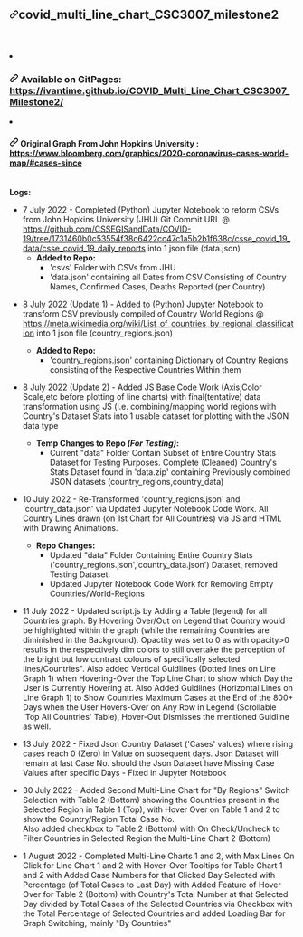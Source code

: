 <div data-target="readme-toc.content" class="Box-body px-5 pb-5">
            <article class="markdown-body entry-content container-lg" itemprop="text"><h1 tabindex="-1" dir="auto"><a id="user-content-covid_multi_line_chart_csc3007_milestone2" class="anchor" aria-label="Heading link" href="#covid_multi_line_chart_csc3007_milestone2"><svg class="octicon octicon-link" viewBox="0 0 16 16" version="1.1" width="16" height="16" aria-hidden="true"><path d="m7.775 3.275 1.25-1.25a3.5 3.5 0 1 1 4.95 4.95l-2.5 2.5a3.5 3.5 0 0 1-4.95 0 .751.751 0 0 1 .018-1.042.751.751 0 0 1 1.042-.018 1.998 1.998 0 0 0 2.83 0l2.5-2.5a2.002 2.002 0 0 0-2.83-2.83l-1.25 1.25a.751.751 0 0 1-1.042-.018.751.751 0 0 1-.018-1.042Zm-4.69 9.64a1.998 1.998 0 0 0 2.83 0l1.25-1.25a.751.751 0 0 1 1.042.018.751.751 0 0 1 .018 1.042l-1.25 1.25a3.5 3.5 0 1 1-4.95-4.95l2.5-2.5a3.5 3.5 0 0 1 4.95 0 .751.751 0 0 1-.018 1.042.751.751 0 0 1-1.042.018 1.998 1.998 0 0 0-2.83 0l-2.5 2.5a1.998 1.998 0 0 0 0 2.83Z"></path></svg></a>covid_multi_line_chart_CSC3007_milestone2</h1>
<br>
<br>
<li>
<h3 tabindex="-1" dir="auto"><a id="user-content--available-on-gitpages-httpsivantimegithubiocovid_multi_line_chart_csc3007_milestone2" class="anchor" aria-label="Heading link" href="#-available-on-gitpages-httpsivantimegithubiocovid_multi_line_chart_csc3007_milestone2"><svg class="octicon octicon-link" viewBox="0 0 16 16" version="1.1" width="16" height="16" aria-hidden="true"><path d="m7.775 3.275 1.25-1.25a3.5 3.5 0 1 1 4.95 4.95l-2.5 2.5a3.5 3.5 0 0 1-4.95 0 .751.751 0 0 1 .018-1.042.751.751 0 0 1 1.042-.018 1.998 1.998 0 0 0 2.83 0l2.5-2.5a2.002 2.002 0 0 0-2.83-2.83l-1.25 1.25a.751.751 0 0 1-1.042-.018.751.751 0 0 1-.018-1.042Zm-4.69 9.64a1.998 1.998 0 0 0 2.83 0l1.25-1.25a.751.751 0 0 1 1.042.018.751.751 0 0 1 .018 1.042l-1.25 1.25a3.5 3.5 0 1 1-4.95-4.95l2.5-2.5a3.5 3.5 0 0 1 4.95 0 .751.751 0 0 1-.018 1.042.751.751 0 0 1-1.042.018 1.998 1.998 0 0 0-2.83 0l-2.5 2.5a1.998 1.998 0 0 0 0 2.83Z"></path></svg></a> Available on GitPages: <a href="https://ivantime.github.io/COVID_Multi_Line_Chart_CSC3007_Milestone2/" rel="nofollow">https://ivantime.github.io/COVID_Multi_Line_Chart_CSC3007_Milestone2/</a></h3>
</li>
<li>
<h4 tabindex="-1" dir="auto"><a id="user-content--original-graph-from-john-hopkins-university--httpswwwbloombergcomgraphics2020-coronavirus-cases-world-mapcases-since" class="anchor" aria-label="Heading link" href="#-original-graph-from-john-hopkins-university--httpswwwbloombergcomgraphics2020-coronavirus-cases-world-mapcases-since"><svg class="octicon octicon-link" viewBox="0 0 16 16" version="1.1" width="16" height="16" aria-hidden="true"><path d="m7.775 3.275 1.25-1.25a3.5 3.5 0 1 1 4.95 4.95l-2.5 2.5a3.5 3.5 0 0 1-4.95 0 .751.751 0 0 1 .018-1.042.751.751 0 0 1 1.042-.018 1.998 1.998 0 0 0 2.83 0l2.5-2.5a2.002 2.002 0 0 0-2.83-2.83l-1.25 1.25a.751.751 0 0 1-1.042-.018.751.751 0 0 1-.018-1.042Zm-4.69 9.64a1.998 1.998 0 0 0 2.83 0l1.25-1.25a.751.751 0 0 1 1.042.018.751.751 0 0 1 .018 1.042l-1.25 1.25a3.5 3.5 0 1 1-4.95-4.95l2.5-2.5a3.5 3.5 0 0 1 4.95 0 .751.751 0 0 1-.018 1.042.751.751 0 0 1-1.042.018 1.998 1.998 0 0 0-2.83 0l-2.5 2.5a1.998 1.998 0 0 0 0 2.83Z"></path></svg></a> Original Graph From John Hopkins University : <a href="https://www.bloomberg.com/graphics/2020-coronavirus-cases-world-map/#cases-since" rel="nofollow">https://www.bloomberg.com/graphics/2020-coronavirus-cases-world-map/#cases-since</a></h4>
</li>
<br>
<b>
Logs:
</b>
<ul dir="auto">
<li>
7 July 2022 - Completed (Python) Jupyter Notebook to reform CSVs from John Hopkins University (JHU) Git Commit URL @ <a href="https://github.com/CSSEGISandData/COVID-19/tree/1731460b0c53554f38c6422cc47c1a5b2b1f638c/csse_covid_19_data/csse_covid_19_daily_reports">https://github.com/CSSEGISandData/COVID-19/tree/1731460b0c53554f38c6422cc47c1a5b2b1f638c/csse_covid_19_data/csse_covid_19_daily_reports</a> into 1 json file (data.json)
<ul dir="auto">
<li>
<b>
Added to Repo:
</b>
<ul dir="auto">
<li>
'csvs' Folder with CSVs from JHU
</li>
<li>
'data.json' containing all Dates from CSV Consisting of Country Names, Confirmed Cases, Deaths Reported (per Country)
</li>
</ul>
</li></ul>
</li></ul>
<ul dir="auto">
<li>
8 July 2022 (Update 1) - Added to (Python) Jupyter Notebook to transform CSV previously compiled of Country World Regions @ <a href="https://meta.wikimedia.org/wiki/List_of_countries_by_regional_classification" rel="nofollow">https://meta.wikimedia.org/wiki/List_of_countries_by_regional_classification</a> into 1 json file (country_regions.json)
</li>
<ul dir="auto">
<li>
<b>
Added to Repo:
</b>
<ul dir="auto">
<li>
'country_regions.json' containing Dictionary of Country Regions consisting of the Respective Countries Within them
</li>
</ul>
</li>
</ul>
</ul>
<ul dir="auto">
<li>
8 July 2022 (Update 2) - Added JS Base Code Work (Axis,Color Scale,etc before plotting of line charts) with final(tentative) data transformation using JS (i.e. combining/mapping world regions with Country's Dataset Stats into 1 usable dataset for plotting with the JSON data type
</li>
<ul dir="auto">
<li>
<b>
Temp Changes to Repo <i>(For Testing)</i>:
</b>
<ul dir="auto">
<li>
Current "data" Folder Contain Subset of Entire Country Stats Dataset for Testing Purposes. Complete (Cleaned) Country's Stats Dataset found in 'data.zip' containing Previously combined JSON datasets (country_regions,country_data)
</li>
</ul>
</li>
</ul>
</ul>
<ul dir="auto">
<li>
10 July 2022 - Re-Transformed 'country_regions.json' and 'country_data.json' via Updated Jupyter Notebook Code Work. All Country Lines drawn (on 1st Chart for All Countries) via JS and HTML with Drawing Animations.
</li>
<ul dir="auto">
<li>
<b>
Repo Changes:
</b>
<ul dir="auto">
<li>
Updated "data" Folder Containing Entire Country Stats ('country_regions.json','country_data.json') Dataset, removed Testing Dataset.
</li>
<li>
Updated Jupyter Notebook Code Work for Removing Empty Countries/World-Regions
</li>
</ul>
</li>
</ul>
</ul>
<ul dir="auto">
<li>
11 July 2022 - Updated script.js by Adding a Table (legend) for all Countries graph. By Hovering Over/Out on Legend that Country would be highlighted within the graph (while the remaining Countries are diminished in the Background). Opactity was set to 0
as with opacity&gt;0 results in the respectively dim colors to still overtake the perception of the bright but low contrast colours of specifically selected lines/Countries". Also added Vertical Guidlines (Dotted lines on Line Graph 1) when Hovering-Over the Top
Line Chart to show which Day the User is Currently Hovering at. Also Added Guidlines (Horizontal Lines on Line Graph 1) to Show Countries Maximum Cases at the End of the 800+ Days when the User Hovers-Over on Any Row in Legend (Scrollable 'Top All Countries' Table),
Hover-Out Dismisses the mentioned Guidline as well.
</li>
</ul>
<ul dir="auto">
<li>
13 July 2022 - Fixed Json Country Dataset ('Cases' values) where rising cases reach 0 (Zero) in Value on subsequent days. Json Dataset will remain at last Case No. should the Json Dataset have Missing Case Values after specific Days - Fixed in Jupyter Notebook
</li>
</ul>
<ul dir="auto">
<li>
30 July 2022 - Added Second Multi-Line Chart for "By Regions" Switch Selection with Table 2 (Bottom) showing the Countries present in the Selected Region in Table 1 (Top), with Hover Over on Table 1 and 2 to show the Country/Region Total Case No.<br>
Also added checkbox to Table 2 (Bottom) with On Check/Uncheck to Filter Countries in Selected Region the Multi-Line Chart 2 (Bottom)
</li>
</ul>
<ul dir="auto">
<li>
1 August 2022 - Completed Multi-Line Charts 1 and 2, with Max Lines On Click for Line Chart 1 and 2 with Hover-Over Tooltips for Table Chart 1 and 2 with Added Case Numbers for that Clicked Day Selected with Percentage (of Total Cases to Last Day) with Added Feature of Hover Over for Table 2 (Bottom) with Country's Total Number at that Selected Day divided by Total Cases of the Selected Countries via Checkbox with the Total Percentage of Selected Countries and added Loading Bar for Graph Switching, mainly "By Countries"
</li>
</ul>


<br>
<br>
<br>
<br>
</article>
          </div>
